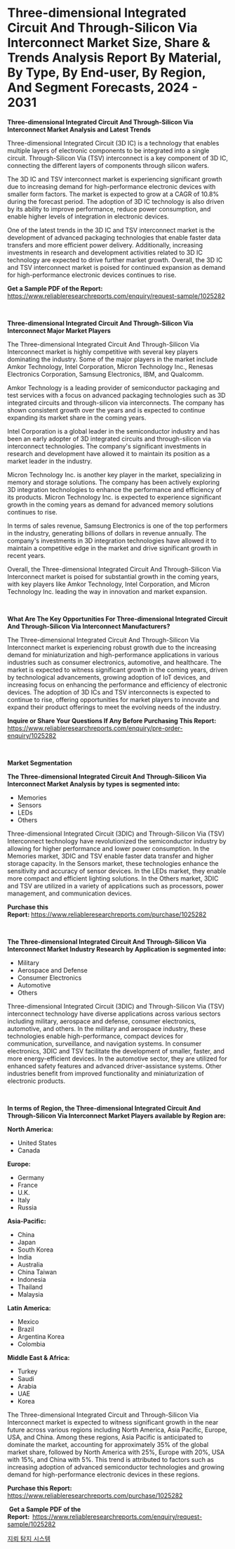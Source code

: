 <p><h1>Three-dimensional Integrated Circuit And Through-Silicon Via Interconnect Market Size, Share & Trends Analysis Report By Material, By Type, By End-user, By Region, And Segment Forecasts, 2024 - 2031</h1></p><p><strong>Three-dimensional Integrated Circuit And Through-Silicon Via Interconnect Market Analysis and Latest Trends</strong></p>
<p><p>Three-dimensional Integrated Circuit (3D IC) is a technology that enables multiple layers of electronic components to be integrated into a single circuit. Through-Silicon Via (TSV) interconnect is a key component of 3D IC, connecting the different layers of components through silicon wafers.</p><p>The 3D IC and TSV interconnect market is experiencing significant growth due to increasing demand for high-performance electronic devices with smaller form factors. The market is expected to grow at a CAGR of 10.8% during the forecast period. The adoption of 3D IC technology is also driven by its ability to improve performance, reduce power consumption, and enable higher levels of integration in electronic devices.</p><p>One of the latest trends in the 3D IC and TSV interconnect market is the development of advanced packaging technologies that enable faster data transfers and more efficient power delivery. Additionally, increasing investments in research and development activities related to 3D IC technology are expected to drive further market growth. Overall, the 3D IC and TSV interconnect market is poised for continued expansion as demand for high-performance electronic devices continues to rise.</p></p>
<p><strong>Get a Sample PDF of the Report:&nbsp;</strong> <a href="https://www.reliableresearchreports.com/enquiry/request-sample/1025282">https://www.reliableresearchreports.com/enquiry/request-sample/1025282</a></p>
<p>&nbsp;</p>
<p><strong>Three-dimensional Integrated Circuit And Through-Silicon Via Interconnect Major Market Players</strong></p>
<p><p>The Three-dimensional Integrated Circuit And Through-Silicon Via Interconnect market is highly competitive with several key players dominating the industry. Some of the major players in the market include Amkor Technology, Intel Corporation, Micron Technology Inc., Renesas Electronics Corporation, Samsung Electronics, IBM, and Qualcomm.</p><p>Amkor Technology is a leading provider of semiconductor packaging and test services with a focus on advanced packaging technologies such as 3D integrated circuits and through-silicon via interconnects. The company has shown consistent growth over the years and is expected to continue expanding its market share in the coming years.</p><p>Intel Corporation is a global leader in the semiconductor industry and has been an early adopter of 3D integrated circuits and through-silicon via interconnect technologies. The company's significant investments in research and development have allowed it to maintain its position as a market leader in the industry.</p><p>Micron Technology Inc. is another key player in the market, specializing in memory and storage solutions. The company has been actively exploring 3D integration technologies to enhance the performance and efficiency of its products. Micron Technology Inc. is expected to experience significant growth in the coming years as demand for advanced memory solutions continues to rise.</p><p>In terms of sales revenue, Samsung Electronics is one of the top performers in the industry, generating billions of dollars in revenue annually. The company's investments in 3D integration technologies have allowed it to maintain a competitive edge in the market and drive significant growth in recent years.</p><p>Overall, the Three-dimensional Integrated Circuit And Through-Silicon Via Interconnect market is poised for substantial growth in the coming years, with key players like Amkor Technology, Intel Corporation, and Micron Technology Inc. leading the way in innovation and market expansion.</p></p>
<p>&nbsp;</p>
<p><strong>What Are The Key Opportunities For Three-dimensional Integrated Circuit And Through-Silicon Via Interconnect Manufacturers?</strong></p>
<p><p>The Three-dimensional Integrated Circuit And Through-Silicon Via Interconnect market is experiencing robust growth due to the increasing demand for miniaturization and high-performance applications in various industries such as consumer electronics, automotive, and healthcare. The market is expected to witness significant growth in the coming years, driven by technological advancements, growing adoption of IoT devices, and increasing focus on enhancing the performance and efficiency of electronic devices. The adoption of 3D ICs and TSV interconnects is expected to continue to rise, offering opportunities for market players to innovate and expand their product offerings to meet the evolving needs of the industry.</p></p>
<p><strong>Inquire or Share Your Questions If Any Before Purchasing This Report:</strong> <a href="https://www.reliableresearchreports.com/enquiry/pre-order-enquiry/1025282">https://www.reliableresearchreports.com/enquiry/pre-order-enquiry/1025282</a></p>
<p>&nbsp;</p>
<p><strong>Market Segmentation</strong></p>
<p><strong>The Three-dimensional Integrated Circuit And Through-Silicon Via Interconnect Market Analysis by types is segmented into:</strong></p>
<p><ul><li>Memories</li><li>Sensors</li><li>LEDs</li><li>Others</li></ul></p>
<p><p>Three-dimensional Integrated Circuit (3DIC) and Through-Silicon Via (TSV) Interconnect technology have revolutionized the semiconductor industry by allowing for higher performance and lower power consumption. In the Memories market, 3DIC and TSV enable faster data transfer and higher storage capacity. In the Sensors market, these technologies enhance the sensitivity and accuracy of sensor devices. In the LEDs market, they enable more compact and efficient lighting solutions. In the Others market, 3DIC and TSV are utilized in a variety of applications such as processors, power management, and communication devices.</p></p>
<p><strong>Purchase this Report:&nbsp;</strong><a href="https://www.reliableresearchreports.com/purchase/1025282">https://www.reliableresearchreports.com/purchase/1025282</a></p>
<p>&nbsp;</p>
<p><strong>The Three-dimensional Integrated Circuit And Through-Silicon Via Interconnect Market Industry Research by Application is segmented into:</strong></p>
<p><ul><li>Military</li><li>Aerospace and Defense</li><li>Consumer Electronics</li><li>Automotive</li><li>Others</li></ul></p>
<p><p>Three-dimensional Integrated Circuit (3DIC) and Through-Silicon Via (TSV) interconnect technology have diverse applications across various sectors including military, aerospace and defense, consumer electronics, automotive, and others. In the military and aerospace industry, these technologies enable high-performance, compact devices for communication, surveillance, and navigation systems. In consumer electronics, 3DIC and TSV facilitate the development of smaller, faster, and more energy-efficient devices. In the automotive sector, they are utilized for enhanced safety features and advanced driver-assistance systems. Other industries benefit from improved functionality and miniaturization of electronic products.</p></p>
<p>&nbsp;</p>
<p><strong>In terms of Region, the Three-dimensional Integrated Circuit And Through-Silicon Via Interconnect Market Players available by Region are:</strong></p>
<p>
    <p> <strong> North America: </strong>
        <ul>
            <li>United States</li>
            <li>Canada</li>
        </ul>
        </p> 
    <p> <strong> Europe: </strong>
        <ul>
            <li>Germany</li>
            <li>France</li>
            <li>U.K.</li>
            <li>Italy</li>
            <li>Russia</li>
        </ul>
        </p> 
    <p> <strong> Asia-Pacific: </strong>
        <ul>
            <li>China</li>
            <li>Japan</li>
            <li>South Korea</li>
            <li>India</li>
            <li>Australia</li>
            <li>China Taiwan</li>
            <li>Indonesia</li>
            <li>Thailand</li>
            <li>Malaysia</li>
        </ul>
        </p> 
    <p> <strong> Latin America: </strong>
        <ul>
            <li>Mexico</li>
            <li>Brazil</li>
            <li>Argentina Korea</li>
            <li>Colombia</li>
        </ul>
        </p> 
    <p> <strong> Middle East & Africa: </strong>
        <ul>
            <li>Turkey</li>
            <li>Saudi</li>
            <li>Arabia</li>
            <li>UAE</li>
            <li>Korea</li>
        </ul>
    </p>
    </p>
<p><p>The Three-dimensional Integrated Circuit and Through-Silicon Via Interconnect market is expected to witness significant growth in the near future across various regions including North America, Asia Pacific, Europe, USA, and China. Among these regions, Asia Pacific is anticipated to dominate the market, accounting for approximately 35% of the global market share, followed by North America with 25%, Europe with 20%, USA with 15%, and China with 5%. This trend is attributed to factors such as increasing adoption of advanced semiconductor technologies and growing demand for high-performance electronic devices in these regions.</p></p>
<p><strong>Purchase this Report: </strong><a href="https://www.reliableresearchreports.com/purchase/1025282">https://www.reliableresearchreports.com/purchase/1025282</a></p>
<p>&nbsp;<strong>Get a Sample PDF of the Report:&nbsp;&nbsp;</strong><a href="https://www.reliableresearchreports.com/enquiry/request-sample/1025282">https://www.reliableresearchreports.com/enquiry/request-sample/1025282</a></p>
<p><strong></strong></p>
<p><p><a href="https://github.com/akzkkws047661437/Market-Research-Report-List-1/blob/main/349506913467.md">지뢰 탐지 시스템</a></p></p>